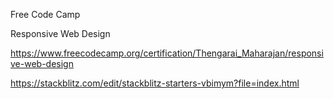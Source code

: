 Free Code Camp

Responsive Web Design

https://www.freecodecamp.org/certification/Thengarai_Maharajan/responsive-web-design

https://stackblitz.com/edit/stackblitz-starters-vbimym?file=index.html
